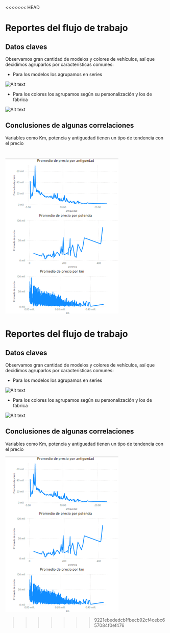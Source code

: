 <<<<<<< HEAD
# Reportes del flujo de trabajo

## Datos claves

Observamos gran cantidad de modelos y colores de vehículos, así que decidimos agruparlos por características comunes:

- Para los modelos los agrupamos en series

![Alt text](/Report-BI/group_modelo.png.png)

- Para los colores los agrupamos según su personalización y los de fábrica 

![Alt text](/Report-BI/group_color.png.png.png)


## Conclusiones de algunas correlaciones

Variables como Km, potencia y antiguedad tienen un tipo de tendencia con el precio

![Alt text](/Report-BI/conclusiones.png)
=======
# Reportes del flujo de trabajo

## Datos claves

Observamos gran cantidad de modelos y colores de vehículos, así que decidimos agruparlos por características comunes:

- Para los modelos los agrupamos en series

![Alt text](/Report-BI/group_modelo.png.png)

- Para los colores los agrupamos según su personalización y los de fábrica 

![Alt text](/Report-BI/group_color.png.png.png)


## Conclusiones de algunas correlaciones

Variables como Km, potencia y antiguedad tienen un tipo de tendencia con el precio

![Alt text](/Report-BI/conclusiones.png)
>>>>>>> 9221ebededcb1fbecb92cf4cebc657084f0ef476
